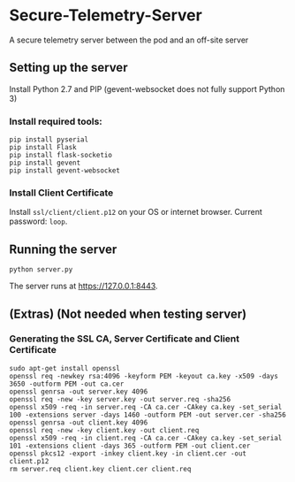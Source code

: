 # Secure-Telemetry-Server
A secure telemetry server between the pod and an off-site server

## Setting up the server
Install Python 2.7 and PIP (gevent-websocket does not fully support Python 3)

### Install required tools:
```
pip install pyserial
pip install Flask
pip install flask-socketio
pip install gevent
pip install gevent-websocket
```
### Install Client Certificate
Install `ssl/client/client.p12` on your OS or internet browser. Current password: `loop`.

## Running the server
```
python server.py
```
The server runs at <https://127.0.0.1:8443>. 

## (Extras) (Not needed when testing server)

### Generating the SSL CA, Server Certificate and Client Certificate
```
sudo apt-get install openssl
openssl req -newkey rsa:4096 -keyform PEM -keyout ca.key -x509 -days 3650 -outform PEM -out ca.cer
openssl genrsa -out server.key 4096
openssl req -new -key server.key -out server.req -sha256
openssl x509 -req -in server.req -CA ca.cer -CAkey ca.key -set_serial 100 -extensions server -days 1460 -outform PEM -out server.cer -sha256
openssl genrsa -out client.key 4096
openssl req -new -key client.key -out client.req
openssl x509 -req -in client.req -CA ca.cer -CAkey ca.key -set_serial 101 -extensions client -days 365 -outform PEM -out client.cer
openssl pkcs12 -export -inkey client.key -in client.cer -out client.p12
rm server.req client.key client.cer client.req
```
